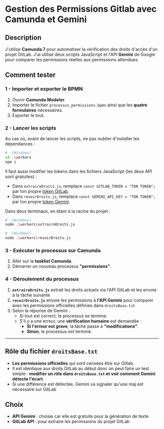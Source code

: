 # Gestion des Permissions Gitlab avec Camunda et Gemini

## Description
J'utilise **Camunda 7** pour automatiser la vérification des droits d'accès d'un projet GitLab. J'ai utilisé deux scripts JavaScript et l'API **Gemini** de Google pour comparer les permissions réelles aux permissions attendues.

## Comment tester

### 1 - Importer et exporter le BPMN
1. Ouvrir **Camunda Modeler**.
2. Importer le fichier `processus_permissions.bpmn` ainsi que les **quatre formulaires** nécessaires.
3. Exporter le tout.

### 2 - Lancer les scripts
Au cas où, avant de lancer les scripts, ne pas oublier d'installer les dépendances :
```sh
#  (Windows)
cd .\workers
npm i 
```

Il faut aussi modifier les tokens dans les fichiers JavaScript (les deux API sont gratuites) :
- Dans `extraireDroits.js`, remplace `const GITLAB_TOKEN = "TON TOKEN";` par ton propre [token GitLab](https://gitlab.com/-/user_settings/personal_access_tokens).
- Dans `revoirDroits.js`, remplace `const GEMINI_API_KEY = "TON TOKEN";` par ton propre [token Gemini](https://aistudio.google.com/app/apikey?hl=fr).

Dans deux terminaux, en étant à la racine du projet :
```sh
#  (Windows)
node .\workers\extraireDroits.js 
```
```sh
#  (Windows)
node .\workers\revoirDroits.js
```

### 3 - Exécuter le processus sur Camunda
1. Aller sur la **tasklist Camunda**.
2. Démarrer un nouveau processus **"permissions"**.

### 4 - Déroulement du processus
1. **`extraireDroits.js`** extrait les droits actuels via l'API GitLab et les envoie à la tâche suivante
2. **`revoirDroits.js`** envoie les permissions à **l'API Gemini** pour comparer avec les permissions officielles définies dans `droitsBase.txt`
3. Selon la réponse de Gemini :
   - Si tout est correct, le processus se termine.
   - S'il y a une erreur, une **vérification humaine** est demandée :
     - **Si l'erreur est grave**, la tâche passe à **"modifications"**.
     - **Sinon**, le processus est terminé.


---

## Rôle du fichier `droitsBase.txt`
- **Les permissions officielles** qui sont censées être sur Gitlab.
- Il est identique aux droits GitLab au début donc on peut faire un test simple : **modifier un rôle dans `droitsBase.txt` et voir comment Gemini détecte l'écart**.
- Si une différence est détectée, Gemini va signaler qu'une maj est nécessaire sur GitLab

## Choix
- **API Gemini** : choisie car elle est gratuite pour la génération de texte
- **GitLab API** : pour extraire les permissions du projet GitLab

